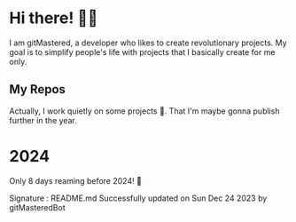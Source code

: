 
# Hi there! 🙋‍♂️
I am gitMastered, a developer who likes to create revolutionary projects.
My goal is to simplify people's life with projects that I basically create for me only.

## My Repos
Actually, I work quietly on some projects 👀. That I'm maybe gonna publish further in the year.

# 2024
Only 8 days reaming before 2024! 🙌

Signature : README.md Successfully updated on Sun Dec 24 2023 by gitMasteredBot

